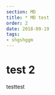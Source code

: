 ```yaml
---
section: MD
title: * MD test
order: 2
date: 2018-09-19
tags:
- shgshggm
---
```


# test 2

testtest
